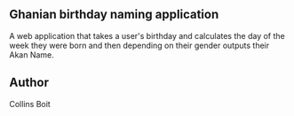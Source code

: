 ## Ghanian birthday naming application

A web application that takes a user's birthday and calculates the day of the week they were born and then depending on their gender outputs their Akan Name. 

## Author

Collins Boit
